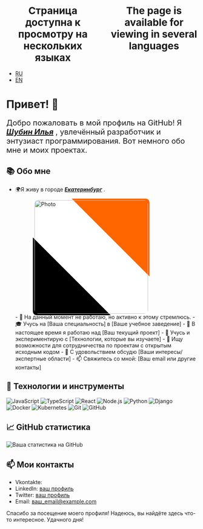 <h1 style="font-size: 26px; display: flex; justify-content: space-between; gap: 30px;">
  <span style="text-align: center;">Страница доступна к просмотру на нескольких языках</span>
  <span style="text-align: center;">The page is available for viewing in several languages</span>
</h1>



- [RU](#ru)
- [EN](#en)

<h1 id="ru"> Привет! 👋</h1>

<p style="font-size:20px">
  Добро пожаловать в мой профиль на GitHub! Я 
  <a style="font-weight: 700; font-style: italic" href="https://github.com/RedStrikeRF">Шубин Илья</a>
  , увлечённый разработчик и энтузиаст программирования. Вот немного обо мне и моих проектах.
</p>

## 📚 Обо мне
<ul style="list-style:"}" ">
  <li>
    <p>
      🌍Я живу в городе
      <a style="font-weight: 700; font-style: italic;" href="https://yandex.ru/maps/geo/yekaterinburg/53166537/?ll=60.475065%2C56.788751&z=9">Екатеринбург</a>
      .
    </p>

  <div id="Ekaterinsburg" style="position: relative; display: inline-block; margin-left: 50px;">
    <div style="
      content: '';
      position: absolute;
      top: -4px;
      left: -4px;
      right: -4px;
      bottom: -4px;
      background: linear-gradient(45deg, #000000 33.33%, #FFFFFF 33.33%, #FFFFFF 66.66%, #FF6600 66.66%);
      z-index: -1;
      border-radius: 10px;
    "></div>
    <img src="https://a3copydesign.com/upload/iblock/fc6/x418247962-SZHATIE.jpg.pagespeed.ic.jQ9vW38bNJ.jpg" alt="Photo" width="300" height="300" style="display: block; border-radius: 10px;">
  </div>
  </li>
- 💼 На данный момент не работаю, но активно к этому стремлюсь.
- 🎓 Учусь на [Ваша специальность] в [Ваше учебное заведение]
- 🔭 В настоящее время я работаю над [Ваш текущий проект]
- 🌱 Учусь и экспериментирую с [Технологии, которые вы изучаете]
- 👯 Ищу возможности для сотрудничества по проектам с открытым исходным кодом
- 💬 С удовольствием обсудю [Ваши интересы/экспертные области]
- 📫 Свяжитесь со мной: [Ваш email или другие контакты]
</ul>


## 🔧 Технологии и инструменты

![JavaScript](https://img.shields.io/badge/-JavaScript-333333?style=flat&logo=javascript)
![TypeScript](https://img.shields.io/badge/-TypeScript-333333?style=flat&logo=typescript)
![React](https://img.shields.io/badge/-React-333333?style=flat&logo=react)
![Node.js](https://img.shields.io/badge/-Node.js-333333?style=flat&logo=node.js)
![Python](https://img.shields.io/badge/-Python-333333?style=flat&logo=python)
![Django](https://img.shields.io/badge/-Django-333333?style=flat&logo=django)
![Docker](https://img.shields.io/badge/-Docker-333333?style=flat&logo=docker)
![Kubernetes](https://img.shields.io/badge/-Kubernetes-333333?style=flat&logo=kubernetes)
![Git](https://img.shields.io/badge/-Git-333333?style=flat&logo=git)
![GitHub](https://img.shields.io/badge/-GitHub-333333?style=flat&logo=github)

## 📈 GitHub статистика

![Ваша статистика на GitHub](https://github-readme-stats.vercel.app/api?username=redstrikerf&show_icons=true&theme=dark)

## 📫 Мои контакты
- Vkontakte: []()
- LinkedIn: [ваш профиль](ссылка_на_профиль)
- Twitter: [ваш профиль](ссылка_на_профиль)
- Email: [ваш_email@example.com](mailto:ваш_email@example.com)

Спасибо за посещение моего профиля! Надеюсь, вы найдёте здесь что-то интересное. Удачного дня!
